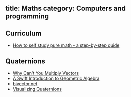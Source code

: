 title: Maths
category: Computers and programming
---
## Curriculum
- [How to self study pure math - a step-by-step guide](https://www.youtube.com/watch?v=byNaO_zn2fI)

## Quaternions
- [Why Can't You Multiply Vectors](https://www.youtube.com/watch?v=htYh-Tq7ZBI)
- [A Swift Introduction to Geometric Algebra](https://www.youtube.com/watch?v=60z_hpEAtD8&feature=youtu.be)
- [bivector.net](https://bivector.net/index.html)
- [Visualizing Quaternions](https://eater.net/quaternions)
